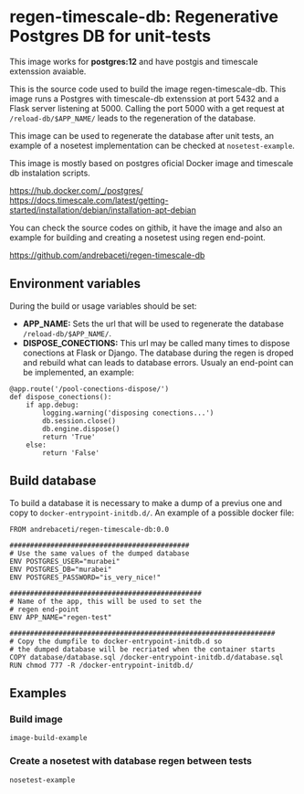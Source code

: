 # regen-timescale-db: Regenerative Postgres DB for unit-tests

This image works for **postgres:12** and have postgis and timescale extenssion avaiable.

This is the source code used to build the image regen-timescale-db. This image runs a Postgres with timescale-db extenssion at port 5432 and a Flask server listening at 5000. Calling the port 5000 with a get request at `/reload-db/$APP_NAME/` leads to the regeneration of the database.

This image can be used to regenerate the database after unit tests, an example of a nosetest implementation can be checked at `nosetest-example`.

This image is mostly based on postgres oficial Docker image and timescale db instalation scripts.

https://hub.docker.com/_/postgres/
https://docs.timescale.com/latest/getting-started/installation/debian/installation-apt-debian

You can check the source codes on githib, it have the image and also an example for building and creating a nosetest using regen end-point.

https://github.com/andrebaceti/regen-timescale-db

## Environment variables
During the build or usage variables should be set:
- **APP_NAME:** Sets the url that will be used to regenerate the database `/reload-db/$APP_NAME/`.
- **DISPOSE_CONECTIONS:** This url may be called many times to dispose conections at Flask or Django. The database during the regen is droped and rebuild what can leads to database errors. Usualy an end-point can be implemented, an example:

```
@app.route('/pool-conections-dispose/')
def dispose_conections():
    if app.debug:
        logging.warning('disposing conections...')
        db.session.close()
        db.engine.dispose()
        return 'True'
    else:
        return 'False'
```

## Build database
To build a database it is necessary to make a dump of a previus one and copy to `docker-entrypoint-initdb.d/`. An example of a possible docker file:
```
FROM andrebaceti/regen-timescale-db:0.0

############################################
# Use the same values of the dumped database
ENV POSTGRES_USER="murabei"
ENV POSTGRES_DB="murabei"
ENV POSTGRES_PASSWORD="is_very_nice!"

###############################################
# Name of the app, this will be used to set the
# regen end-point
ENV APP_NAME="regen-test"

#################################################################
# Copy the dumpfile to docker-entrypoint-initdb.d so
# the dumped database will be recriated when the container starts
COPY database/database.sql /docker-entrypoint-initdb.d/database.sql
RUN chmod 777 -R /docker-entrypoint-initdb.d/
```

## Examples
### Build image
`image-build-example`

### Create a nosetest with database regen between tests
`nosetest-example`
